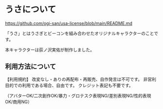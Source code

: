 # うさについて
https://github.com/ogi-san/usa-license/blob/main/README.md

「うさ」とはうさぎとビーコンを組み合わせたオリジナルキャラクターのことです。

本キャラクターは荻ノ沢実佑が制作しました。

## 利用方法について

【利用規約】
改変なし・ありの再配布・再販売、自作発言は不可です。
非営利目的での利用である場合、自由です。
クレジット表記も不要です。

（アバターOK/二次創作OK/暴力・グロテスク表現NG/差別表現NG/性的表現OK/商用NG）

